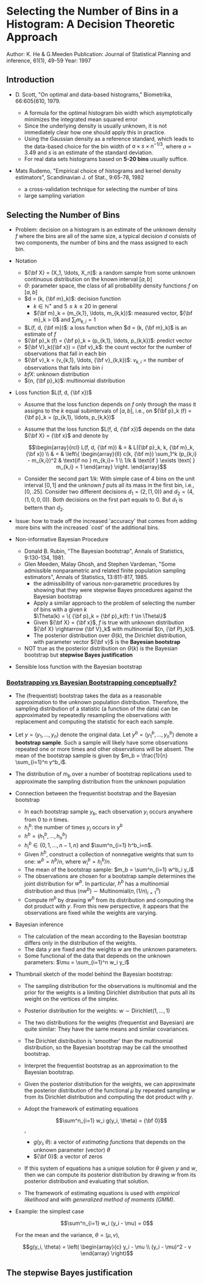 # Selecting the Number of Bins in a Histogram: A Decision Theoretic Approach

Author: K. He & G.Meeden
Publication: Journal of Statistical Planning and inference, 61(1), 49-59
Year: 1997

## Introduction

+ D. Scott, "On optimal and data-based histograms," Biometrika, 66:605{610, 1979.
    + A formula for the optimal histogram bin width which asymptotically minimizes the integrated mean squared error
    + Since the underlying density is usually unknown, it is not immediately clear how one should apply this in practice.
    + Using the Gaussian density as a reference standard, which leads to the data-based choice for the bin width of $a \times s \times n^{-1/3}$, where $a = 3.49$ and $s$ is an estimate of the standard deviation.
    + For real data sets histograms based on __5-20 bins__ usually suffice.

+ Mats Rudemo, "Empirical choice of histograms and kernel density estimators", Scandinavian J. of Stat., 9:65-78, 1982
    + a cross-validation technique for selecting the number of bins
    + large sampling variation


## Selecting the Number of Bins

+ Problem: decision on a histogram is an estimate of the unknown density $f$ where the bins are all of the same size, a typical decision $d$ consists of two components, the number of bins and the mass assigned to each bin.

+ Notation
    + ${\bf X} = (X_1, \ldots, X_n)$: a random sample from some unknown continuous distribution on the known interval $[a, b]$
    + $\Theta$: parameter space, the class of all probability density functions $f$ on $[a, b]$
    + $d = (k, {\bf m}_k)$: decision function
        + $k \in \mathbb{N}^+$ and $5 \leq k \leq 20$ in general
        + ${\bf m}_k = (m_{k,1}, \ldots, m_{k,k})$: measured vector, ${\bf m}_k > 0$ and $\sum_i m_{k, i} = 1$
    + $L(f, d, {\bf m})$: a loss function when $d = (k, {\bf m}_k)$ is an estimate of $f$
    + ${\bf p}_k (f) = {\bf p}_k = (p_{k,1}, \ldots, p_{k,k})$: predict vector
    + ${\bf V}_k({\bf x}) = {\bf v}_k$: the count vector for the number of observations that fall in each bin
    + ${\bf v}_k = (v_{k,1}, \ldots, {\bf v}_{k,k})$: $v_{k,i}$ = the number of observations that falls into bin $i$
    + ${bf X}$: unknown distribution
    + $(n, {\bf p}_k)$: multinomial distribution

+ Loss function $L(f, d, {\bf x})$
    + Assume that the loss function depends on $f$ only through the mass it assigns to the $k$ equal subintervals of $[a, b]$, i.e., on ${\bf p}_k (f) = {\bf p}_k = (p_{k,1}, \ldots, p_{k,k})$
    + Assume that the loss function $L(f, d, {\bf x})$ depends on the data ${\bf X} = {\bf x}$ and denote by

        $$\begin{array}{rcl} 
            L(f, d, {\bf m}) & = & L({\bf p}_k, k, {\bf m}_k, {\bf x}) \\
                & = & 
                \left\{
                \begin{array}{ll} 
                    c(k, {\bf m}) \sum_1^k (p_{k,i} - m_{k,i})^2 & \text{if no  } m_{k,i}= 1 \\ 
                    1/k & \text{if  } \exists \text{  } m_{k,i} = 1
                \end{array}
                \right.
        \end{array}$$
    + Consider the second part $1/k$: With simple case of $4$ bins on the unit interval $[0, 1]$ and the unknown $f$ puts all its mass in the first  bin, i.e., $[0, .25]$. Consider two different decisions $d_1 = (2, (1, 0))$ and $d_2 = (4, (1, 0, 0, 0 ))$. Both decisions on the first part equals to $0$.  But $d_1$ is bettern than $d_2$.

+ Issue: how to trade off the increased 'accuracy' that comes from adding more bins with the increased `cost' of the additional bins.

+ Non-informative Bayesian Procedure
    + Donald B. Rubin, "The Bayesian bootstrap", Annals of Statistics, 9:130-134, 1981.
    + Glen Meeden, Malay Ghosh, and Stephen Vardeman, "Some admissible nonparametric and related finite population sampling estimators", Annals of Statistics, 13:811-817, 1985.
        + the admissibility of various non-parametric procedures by showing that they were stepwise Bayes procedures against the Bayesian bootstrap
        + Apply a similar approach to the problem of selecting the number of bins with a given $k$ <br/>
        $\Theta(k) = \{ {\bf p}_k = {\bf p}_k(f): f \in \Theta\}$
        + Given ${\bf X} = {\bf x}$, $f$ is true with unknown distribution ${\bf X} \rightarrow {\bf V}_k$ with multinomial $(n, {\bf P}_k)$. 
        + The posterior distribution over $\Theta(k)$, the Dirichlet distribution, with parameter vector ${\bf v}$ is the __Bayesian bootstrap__
    + NOT true as the posterior distribution on $\Theta(k)$ is the Bayesian bootstrap but __stepwise Bayes justification__

+ Sensible loss function with the Bayesian bootstrap


### [Bootstrapping vs Bayesian Bootstrapping conceptually?](https://stats.stackexchange.com/questions/181350/bootstrapping-vs-bayesian-bootstrapping-conceptually)

+ The (frequentist) bootstrap takes the data as a reasonable approximation to the unknown population distribution. Therefore, the sampling distribution of a statistic (a function of the data) can be approximated by repeatedly resampling the observations with replacement and computing the statistic for each each sample.

+ Let $y=(y_1, \ldots, y_n$) denote the original data. Let $y^b=(y^b_1, \ldots, y^b_n)$ denote a __bootstrap sample__. Such a sample will likely have some observations repeated one or more times and other observations will be absent. The mean of the bootstrap sample is given by $m_b = \frac{1}{n} \sum_{i=1}^n y^b_i$.

+ The distribution of $m_b$ over a number of bootstrap replications used to approximate the sampling distribution from the unknown population

+ Connection between the frequentist bootstrap and the Bayesian bootstrap
    + In each bootstrap sample $y_b$, each observation $y_i$ occurs anywhere from $0$ to $n$ times. 
    + $h^b_i$: the number of times $y_i$ occurs in $y^b$
    + $h^b = (h^b_1, \ldots, h^b_n)$
    + $h^b_i \in \{0,1, \ldots, n−1,n\}$ and $\sum^n_{i=1} h^b_i=n$. 
    + Given $h^b$, construct a collection of nonnegative weights that sum to one: $w^b = h^b / n$, where $w^b_i = h^b_i / n$. 
    + The mean of the bootstrap sample: $m_b = \sum^n_{i=1} w^b_i y_i$
    + The observations are chosen for a bootstrap sample determines the joint distribution for $w^b$. In particular, $h^b$ has a multinomial distribution and thus $(n w^b) \sim \text{Multinomial}(n, (1/n)^n_{i=1})$
    + Compute $m^b$ by drawing $w^b$ from its distribution and computing the dot product with $y$. From this new perspective, it appears that the observations are fixed while the weights are varying.

+ Bayesian inference
    + The calculation of the mean according to the Bayesian bootstrap differs only in the distribution of the weights.
    + The data $y$ are fixed and the weights $w$ are the unknown parameters. 
    + Some functional of the data that depends on the unknown parameters: $\mu = \sum_{i=1}^n w_i y_i$

+ Thumbnail sketch of the model behind the Bayesian bootstrap:
    + The sampling distribution for the observations is multinomial and the prior for the weights is a limiting Dirichlet distribution that puts all its weight on the vertices of the simplex.
    + Posterior distribution for the weights: $w \sim \text{Dirichlet}(1, \ldots, 1)$
    + The two distributions for the weights (frequentist and Bayesian) are quite similar: They have the same means and similar covariances. 
    + The Dirichlet distribution is 'smoother' than the multinomial distribution, so the Bayesian bootstrap may be call the smoothed bootstrap.
    + Interpret the frequentist bootstrap as an approximation to the Bayesian bootstrap.
    + Given the posterior distribution for the weights, we can approximate the posterior distribution of the functional $μ$ by repeated sampling $w$ from its Dirichlet distribution and computing the dot product with $y$.
    + Adopt the framework of estimating equations <br/>

        $$\sum^n_{i=1} w_i g(y_i, \theta) = {\bf 0}$$,
        + $g(y_i, \theta)$: a vector of _estimating functions_ that depends on the unknown parameter (vector) $\theta$
        + ${\bf 0}$: a vector of zeros
    + If this system of equations has a unique solution for $\theta$ given $y$ and $w$, then we can compute its posterior distribution by drawing $w$ from its posterior distribution and evaluating that solution. 
    + The framework of estimating equations is used with _empirical likelihood_ and with _generalized method of moments (GMM)_.

+ Example: the simplest case

    $$\sum^n_{i=1} w_i (y_i - \mu) = 0$$

    For the mean and the variance, $\theta = (\mu, v)$,

    $$g(y_i, \theta) = \left( 
        \begin{array}{c} 
            y_i - \mu \\ 
            (y_i - \mu)^2 - v
        \end{array} \right)$$








## The stepwise Bayes justification





